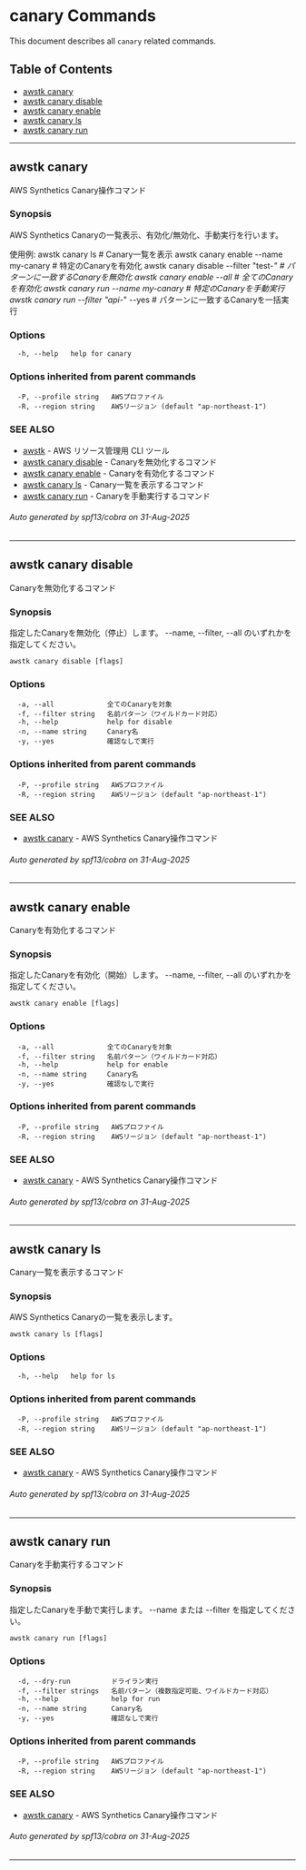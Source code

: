 # canary Commands

This document describes all `canary` related commands.

## Table of Contents

- [awstk canary](#awstk-canary)
- [awstk canary disable](#awstk-canary-disable)
- [awstk canary enable](#awstk-canary-enable)
- [awstk canary ls](#awstk-canary-ls)
- [awstk canary run](#awstk-canary-run)

---

## awstk canary

AWS Synthetics Canary操作コマンド

### Synopsis

AWS Synthetics Canaryの一覧表示、有効化/無効化、手動実行を行います。

使用例:
  awstk canary ls                          # Canary一覧を表示
  awstk canary enable --name my-canary     # 特定のCanaryを有効化
  awstk canary disable --filter "test-*"   # パターンに一致するCanaryを無効化
  awstk canary enable --all                # 全てのCanaryを有効化
  awstk canary run --name my-canary        # 特定のCanaryを手動実行
  awstk canary run --filter "api-*" --yes  # パターンに一致するCanaryを一括実行

### Options

```
  -h, --help   help for canary
```

### Options inherited from parent commands

```
  -P, --profile string   AWSプロファイル
  -R, --region string    AWSリージョン (default "ap-northeast-1")
```

### SEE ALSO

* [awstk](README.md)	 - AWS リソース管理用 CLI ツール
* [awstk canary disable](canary.md#awstk-canary-disable)	 - Canaryを無効化するコマンド
* [awstk canary enable](canary.md#awstk-canary-enable)	 - Canaryを有効化するコマンド
* [awstk canary ls](canary.md#awstk-canary-ls)	 - Canary一覧を表示するコマンド
* [awstk canary run](canary.md#awstk-canary-run)	 - Canaryを手動実行するコマンド

###### Auto generated by spf13/cobra on 31-Aug-2025

---

## awstk canary disable

Canaryを無効化するコマンド

### Synopsis

指定したCanaryを無効化（停止）します。
    --name, --filter, --all のいずれかを指定してください。

```
awstk canary disable [flags]
```

### Options

```
  -a, --all             全てのCanaryを対象
  -f, --filter string   名前パターン（ワイルドカード対応）
  -h, --help            help for disable
  -n, --name string     Canary名
  -y, --yes             確認なしで実行
```

### Options inherited from parent commands

```
  -P, --profile string   AWSプロファイル
  -R, --region string    AWSリージョン (default "ap-northeast-1")
```

### SEE ALSO

* [awstk canary](canary.md)	 - AWS Synthetics Canary操作コマンド

###### Auto generated by spf13/cobra on 31-Aug-2025

---

## awstk canary enable

Canaryを有効化するコマンド

### Synopsis

指定したCanaryを有効化（開始）します。
    --name, --filter, --all のいずれかを指定してください。

```
awstk canary enable [flags]
```

### Options

```
  -a, --all             全てのCanaryを対象
  -f, --filter string   名前パターン（ワイルドカード対応）
  -h, --help            help for enable
  -n, --name string     Canary名
  -y, --yes             確認なしで実行
```

### Options inherited from parent commands

```
  -P, --profile string   AWSプロファイル
  -R, --region string    AWSリージョン (default "ap-northeast-1")
```

### SEE ALSO

* [awstk canary](canary.md)	 - AWS Synthetics Canary操作コマンド

###### Auto generated by spf13/cobra on 31-Aug-2025

---

## awstk canary ls

Canary一覧を表示するコマンド

### Synopsis

AWS Synthetics Canaryの一覧を表示します。

```
awstk canary ls [flags]
```

### Options

```
  -h, --help   help for ls
```

### Options inherited from parent commands

```
  -P, --profile string   AWSプロファイル
  -R, --region string    AWSリージョン (default "ap-northeast-1")
```

### SEE ALSO

* [awstk canary](canary.md)	 - AWS Synthetics Canary操作コマンド

###### Auto generated by spf13/cobra on 31-Aug-2025

---

## awstk canary run

Canaryを手動実行するコマンド

### Synopsis

指定したCanaryを手動で実行します。
    --name または --filter を指定してください。

```
awstk canary run [flags]
```

### Options

```
  -d, --dry-run          ドライラン実行
  -f, --filter strings   名前パターン（複数指定可能、ワイルドカード対応）
  -h, --help             help for run
  -n, --name string      Canary名
  -y, --yes              確認なしで実行
```

### Options inherited from parent commands

```
  -P, --profile string   AWSプロファイル
  -R, --region string    AWSリージョン (default "ap-northeast-1")
```

### SEE ALSO

* [awstk canary](canary.md)	 - AWS Synthetics Canary操作コマンド

###### Auto generated by spf13/cobra on 31-Aug-2025

---

